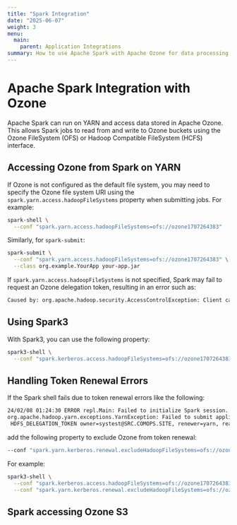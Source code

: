 ```yaml
---
title: "Spark Integration"
date: "2025-06-07"
weight: 3
menu:
  main:
    parent: Application Integrations
summary: How to use Apache Spark with Apache Ozone for data processing on YARN.
---
```

<!---
  Licensed to the Apache Software Foundation (ASF) under one or more
  contributor license agreements.  See the NOTICE file distributed with
  this work for additional information regarding copyright ownership.
  The ASF licenses this file to You under the Apache License, Version 2.0
  (the "License"); you may not use this file except in compliance with
  the License.  You may obtain a copy of the License at

      http://www.apache.org/licenses/LICENSE-2.0

  Unless required by applicable law or agreed to in writing, software
  distributed under the License is distributed on an "AS IS" BASIS,
  WITHOUT WARRANTIES OR CONDITIONS OF ANY KIND, either express or implied.
  See the License for the specific language governing permissions and
  limitations under the License.
-->

# Apache Spark Integration with Ozone

Apache Spark can run on YARN and access data stored in Apache Ozone. This allows Spark jobs to read from and write to Ozone buckets using the Ozone FileSystem (OFS) or Hadoop Compatible FileSystem (HCFS) interface.

## Accessing Ozone from Spark on YARN

If Ozone is not configured as the default file system, you may need to specify the Ozone file system URI using the `spark.yarn.access.hadoopFileSystems` property when submitting jobs. For example:

```bash
spark-shell \
  --conf "spark.yarn.access.hadoopFileSystems=ofs://ozone1707264383"
```

Similarly, for `spark-submit`:

```bash
spark-submit \
  --conf "spark.yarn.access.hadoopFileSystems=ofs://ozone1707264383" \
  --class org.example.YourApp your-app.jar
```

If `spark.yarn.access.hadoopFileSystems` is not specified, Spark may fail to request an Ozone delegation token, resulting in an error such as:

```bash
Caused by: org.apache.hadoop.security.AccessControlException: Client cannot authenticate via:[TOKEN, KERBEROS]
```

## Using Spark3

With Spark3, you can use the following property:

```bash
spark3-shell \
  --conf "spark.kerberos.access.hadoopFileSystems=ofs://ozone1707264383"
```

## Handling Token Renewal Errors

If the Spark shell fails due to token renewal errors like the following:

```bash
24/02/08 01:24:30 ERROR repl.Main: Failed to initialize Spark session.
org.apache.hadoop.yarn.exceptions.YarnException: Failed to submit application_1707350431298_0007 to YARN : Failed to renew token: Kind: HDFS_DELEGATION_TOKEN, Service: 10.140.99.144:8020, Ident: (token for systest:
 HDFS_DELEGATION_TOKEN owner=systest@SRC.COMOPS.SITE, renewer=yarn, realUser=, issueDate=1707355458945, maxDate=1707960258945, sequenceNumber=50, masterKeyId=14)
```

add the following property to exclude Ozone from token renewal:

```bash
--conf "spark.yarn.kerberos.renewal.excludeHadoopFileSystems=ofs://ozone1707264383"
```

For example:

```bash
spark3-shell \
  --conf "spark.kerberos.access.hadoopFileSystems=ofs://ozone1707264383" \
  --conf "spark.yarn.kerberos.renewal.excludeHadoopFileSystems=ofs://ozone1707264383"
```

## Spark accessing Ozone S3
